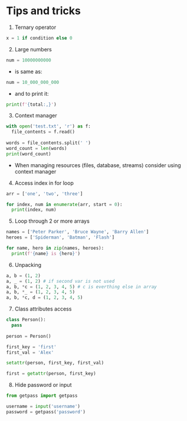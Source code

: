 # Tips and tricks

1. Ternary operator

```python
x = 1 if condition else 0
```

2. Large numbers

```python
num = 10000000000
```

- is same as:

```python
num = 10_000_000_000
```

- and to print it:

```python
print(f'{total:,}')
```

3. Context manager

```python
with open('test.txt', 'r') as f:
  file_contents = f.read()
  
words = file_contents.split(' ')
word_count = len(words)
print(word_count)
```

- When managing resources (files, database, streams) consider using context manager


4. Access index in for loop

```python
arr = ['one', 'two', 'three']

for index, num in enumerate(arr, start = 0):
  print(index, num)
```

5. Loop through 2 or more arrays

```python
names = ['Peter Parker', 'Bruce Wayne', 'Barry Allen']
heroes = ['Spiderman', 'Batman', 'Flash']

for name, hero in zip(names, heroes):
  print(f'{name} is {hero}')
```

6. Unpacking

```python
a, b = (1, 2)
a, _ = (1, 2) # if second var is not used
a, b, *c = (1, 2, 3, 4, 5) # c is everthing else in array
a, b, *_ = (1, 2, 3, 4, 5)
a, b, *c, d = (1, 2, 3, 4, 5)
```

7. Class attributes access
 
```python
class Person():
  pass
  
person = Person()

first_key = 'first'
first_val = 'Alex'

setattr(person, first_key, first_val)

first = getattr(person, first_key)
```

8. Hide password or input

```python
from getpass import getpass

username = input('username')
password = getpass('password')
```

